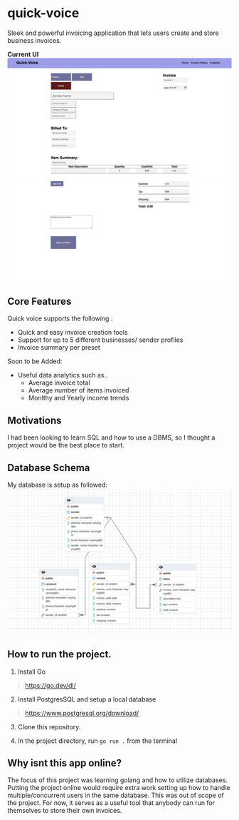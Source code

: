 # quick-voice
Sleek and powerful invoicing application that lets users create and store business invoices. 

**Current UI**
![Alt text](image-2.png)
![Alt text](image-3.png)

## Core Features
Quick voice supports the following :
- Quick and easy invoice creation tools
- Support for up to 5 different businesses/ sender profiles
- Invoice summary per preset

Soon to be Added: 
- Useful data analytics such as..
    - Average invoice total 
    - Average number of items invoiced
    - Monlthy and Yearly income trends

## Motivations
I had been looking to learn SQL and how to use a DBMS, so I thought a project would be the best place to start.

## Database Schema
My database is setup as followed: 
![Alt text](image-1.png)
## How to run the project.
1. Install Go
> https://go.dev/dl/

2. Install PostgresSQL and setup a local database
> https://www.postgresql.org/download/

3. Clone this repository.

4. In the project directory, run `go run .` from the terminal
 

 ## Why isnt this app online?
The focus of this project was learning golang and how to utilize databases. Putting the project online would require extra work setting up how to handle multiple/concurrent users in the same database. This was out of scope of the project. For now, it serves as a useful tool that anybody can run for themselves to store their own invoices.

